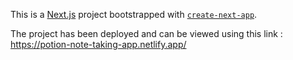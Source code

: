 This is a [Next.js](https://nextjs.org/) project bootstrapped with [`create-next-app`](https://github.com/vercel/next.js/tree/canary/packages/create-next-app).

The project has been deployed and can be viewed using this link : 
https://potion-note-taking-app.netlify.app/

